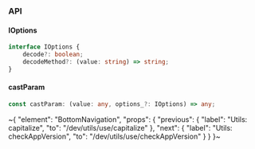

### API

#### IOptions

```ts
interface IOptions {
    decode?: boolean;
    decodeMethod?: (value: string) => string;
}
```

#### castParam

```ts
const castParam: (value: any, options_?: IOptions) => any;
```


~{
  "element": "BottomNavigation",
  "props": {
    "previous": {
      "label": "Utils: capitalize",
      "to": "/dev/utils/use/capitalize"
    },
    "next": {
      "label": "Utils: checkAppVersion",
      "to": "/dev/utils/use/checkAppVersion"
    }
  }
}~